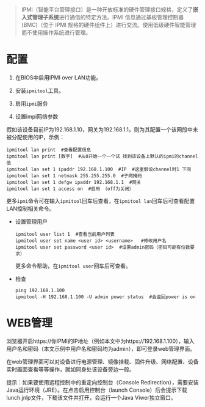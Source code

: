 > IPMI（智能平台管理接口）是一种开放标准的硬件管理接口规格，定义了**嵌入式管理子系统**进行通信的特定方法。IPMI 信息通过基板管理控制器 (BMC)（位于 IPMI 规格的硬件组件上）进行交流。使用低级硬件智能管理而不使用操作系统进行管理。



# 配置

1. 在BIOS中启用IPMI over LAN功能。

2. 安装`ipmitool`工具。

3. 启用`ipmi`服务

4. 设置impi网络参数

  假如该设备目前IP为192.168.1.10，网关为192.168.1.1，则为其配置一个该网段中未被分配使用的IP，示例：

  ```shell
  ipmitool lan print  #查看配置信息
  ipmitool lan print [数字]  #从0开始一个一个试 找到该设备上默认的ipmi的channel值
  ipmitool lan set 1 ipaddr 192.168.1.100  #IP  #这里假设channel时1 下同
  ipmitool lan set 1 netmask 255.255.255.0  #子网掩码
  ipmitool lan set 1 defgw ipaddr 192.168.1.1  #网关
  ipmitool lan set 1 access on  #启用 （off为关闭）
  ```

更多`ipmi`命令可在输入`ipmitool`回车后查看，在`ipmitool lan`回车后可查看配置LAN控制相关命令。

- 设置管理用户

  ```shell
  ipmitool user list 1  #查看当前用户列表
  ipmitool user set name <user id> <username>   #修改用户名
  ipmitool user set password <user id>  #设置admin密码（密码可能有位数要求）
  ```
  更多命令帮助，在`ipmitool user`回车后可查看。

- 检查

  ```shell
  ping 192.168.1.100
  ipmitool -H 192.168.1.100 -U admin power status  #会返回power is on
  ```

# WEB管理

浏览器开启https://你IPMI的IP地址（例如本文中为https://192.168.1.100），输入用户名和密码（本文示例中用户名和密码均为admin），即可登录web管理界面。

在web管理界面可以对设备进行电源管理、镜像挂载、固件升级、网络配置、设备实时画面查看等等操作，就如同身处该设备旁边一般。

提示：如果要使用远程控制中的重定向控制台（Console Redirection），需要安装Java运行环境（JRE）。在点击启用控制台（launch Console）后会提示下载lunch.jnlp文件，下载该文件并打开，会运行一个Java Viwer独立窗口。